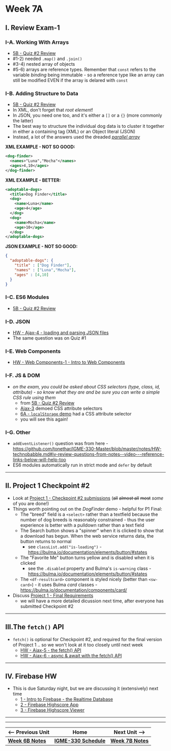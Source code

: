 # Week 7A

## I. Review Exam-1

### I-A. Working With Arrays

- [5B - Quiz #2 Review](https://github.com/tonethar/IGME-330-Spring-2022/blob/main/weekly/05B.md#part-a---string-production)
- #1-2) needed `.map()` and `.join()`
- #3-4) nested array of objects
- #5-6) arrays are reference types. Remember that `const` refers to the variable *binding* being immutable - so a reference type like an array can still be modified EVEN if the array is delared with `const`

### I-B. Adding Structure to Data

- [5B - Quiz #2 Review](05B.md#part-b---adding-structure-to-data)
- In XML, don't forget that *root element*!
- In JSON, you need one too, and it's either a `[]` or a `{}` (more commonly the latter)
- The best way to structure the individual dog data is to cluster it together in either a containing tag (XML) or an Object literal (JSON)
- Instead, a lot of the answers used the dreaded [*parallel array*](https://en.wikipedia.org/wiki/Parallel_array)

**XML EXAMPLE - NOT SO GOOD:**

```xml
<dog-finder>
  <names>"Luna","Mocha"</names>
  <ages>4,10</ages>
</dog-finder>
```

**XML EXAMPLE - BETTER:**

```xml
<adoptable-dogs>
  <title>Dog Finder</title>
  <dog>
    <name>Luna</name>
    <age>4</age>
  </dog>
  <dog>
    <name>Mocha</name>
    <age>10</age>
  </dog>
</adoptable-dogs>
```

**JSON EXAMPLE - NOT SO GOOD:**

```json
{
  "adoptable-dogs": {
    "title" : ["Dog Finder"],
    "names" : ["Luna","Mocha"],
    "ages" : [4,10]
  }
}
```

### I-C. ES6 Modules

- [5B - Quiz #2 Review](05B.md#part-c---es6-modules)

### I-D. JSON

- [HW - Ajax-4 - loading and parsing JSON files](https://github.com/tonethar/IGME-330-Master/blob/master/notes/HW-ajax-4.md)
- The same question was on Quiz #1


### I-E. Web Components

- [HW - Web Components-1 - Intro to Web Components](https://github.com/tonethar/IGME-330-Master/blob/master/notes/HW-wc-1.md)

### I-F. JS & DOM

- *on the exam, you could be asked about CSS selectors (type, class, id, attribute) - so know what they are and be sure you can write a simple CSS rule using them*
  - from [5B - Quiz #2 Review](05B.md#part-g---fix-the-code)
  - [Ajax-3](https://github.com/tonethar/IGME-330-Master/blob/master/notes/HW-ajax-3.md) demoed CSS attribute selectors
  - [6A - `localStorage` demo](06A.md#iv-localstorage-demo) had a CSS attribute selector
  - you will see this again!

### I-G. Other

- `addEventListener()` question was from here - https://github.com/tonethar/IGME-330-Master/blob/master/notes/HW-technobabble.md#iv-review-questions-from-notes--video---reference-links-below-will-help-too
- ES6 modules automatically run in strict mode and `defer` by default


<hr>

## II. Project 1 Checkpoint #2

- Look at [Project 1 - Checkpoint #2 submissions](../projects/p1-checkpoint-2.md#i-checkpoint-rubric-first) (~~all~~ ~~almost all~~ ~~most~~ *some* of you are done!)
- Things worth pointing out on the *DogFinder* demo - helpful for P1 Final:
  - The "breed" field is a `<select>` rather than a textfield because the number of dog breeds is reasonably constrained - thus the user experience is better with a pulldown rather than a text field
  - The Search button shows a "spinner" when it is clicked to show that a download has begun. When the web service returns data, the button returns to normal
    - see `classList.add("is-loading")` - https://bulma.io/documentation/elements/button/#states
  - The "Favorite Me" button turns yellow and is disabled when it is clicked
    - see the `.disabled` property and Bulma's `is-warning` class - https://bulma.io/documentation/elements/button/#states
  - The `<df-resultcard>` component is styled nicely  (better than `<sw-card>`) - it uses Bulma *card* classes - https://bulma.io/documentation/components/card/
- Discuss [Project 1 - Final Requirements](../projects/p1-final.md)
  - we will have a more detailed dicussion next time, after everyone has submitted Checkpoint #2

<hr>

## III.The `fetch()` API

- `fetch()` is optional for Checkpoint #2, and required for the final version of Project 1 .. so we won't look at it too closely until next week
  - [HW - Ajax-5 - the fetch() API](https://github.com/tonethar/IGME-330-Master/blob/master/notes/HW-ajax-5.md)
  - [HW - Ajax-6 - async & await with the fetch() API](https://github.com/tonethar/IGME-330-Master/blob/master/notes/HW-ajax-6.md)

<hr>

## IV. Firebase HW
- This is due Saturday night, but we are discussing it (extensively) next time
  - [1 - Intro to Firebase - the Realtime Database](https://github.com/tonethar/IGME-330-Master/blob/master/notes/firebase-1.md)
  - [2 - Firebase Highscore App](https://github.com/tonethar/IGME-330-Master/blob/master/notes/firebase-2.md)
  - [3 - Firebase Highscore Viewer](https://github.com/tonethar/IGME-330-Master/blob/master/notes/firebase-3.md)

<hr><hr>

| <-- Previous Unit | Home | Next Unit -->
| --- | --- | --- 
| [**Week 6B Notes**](06B.md)     |  [**IGME-330 Schedule**](../schedule.md) | [**Week 7B Notes**](07B.md) 
